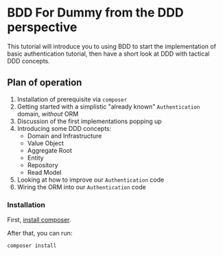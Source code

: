 # BDD For Dummy from the DDD perspective

This tutorial will introduce you to using BDD to start the implementation of
basic authentication tutorial, then have a short look at DDD 
with tactical DDD concepts.

## Plan of operation

 1. Installation of prerequisite via `composer`
 2. Getting started with a simplistic "already known" 
    `Authentication` domain, *without* ORM
 3. Discussion of the first implementations popping up
 4. Introducing some DDD concepts:
     * Domain and Infrastructure
     * Value Object
     * Aggregate Root
     * Entity
     * Repository
     * Read Model
 5. Looking at how to improve our `Authentication` code
 6. Wiring the ORM into our `Authentication` code

### Installation

First, [install composer](https://getcomposer.org/download/).

After that, you can run:

```sh
composer install
```
